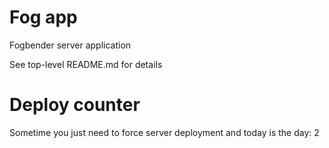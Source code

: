 # Fog app

Fogbender server application

See top-level README.md for details

# Deploy counter

Sometime you just need to force server deployment and today is the day: 2
